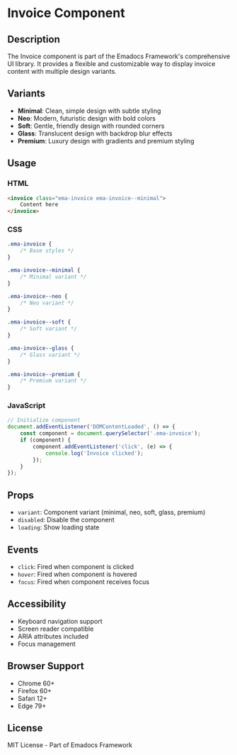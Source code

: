 # Invoice Component

## Description
The Invoice component is part of the Emadocs Framework's comprehensive UI library. It provides a flexible and customizable way to display invoice content with multiple design variants.

## Variants
- **Minimal**: Clean, simple design with subtle styling
- **Neo**: Modern, futuristic design with bold colors
- **Soft**: Gentle, friendly design with rounded corners
- **Glass**: Translucent design with backdrop blur effects
- **Premium**: Luxury design with gradients and premium styling

## Usage

### HTML
```html
<invoice class="ema-invoice ema-invoice--minimal">
    Content here
</invoice>
```

### CSS
```css
.ema-invoice {
    /* Base styles */
}

.ema-invoice--minimal {
    /* Minimal variant */
}

.ema-invoice--neo {
    /* Neo variant */
}

.ema-invoice--soft {
    /* Soft variant */
}

.ema-invoice--glass {
    /* Glass variant */
}

.ema-invoice--premium {
    /* Premium variant */
}
```

### JavaScript
```javascript
// Initialize component
document.addEventListener('DOMContentLoaded', () => {
    const component = document.querySelector('.ema-invoice');
    if (component) {
        component.addEventListener('click', (e) => {
            console.log('Invoice clicked');
        });
    }
});
```

## Props
- `variant`: Component variant (minimal, neo, soft, glass, premium)
- `disabled`: Disable the component
- `loading`: Show loading state

## Events
- `click`: Fired when component is clicked
- `hover`: Fired when component is hovered
- `focus`: Fired when component receives focus

## Accessibility
- Keyboard navigation support
- Screen reader compatible
- ARIA attributes included
- Focus management

## Browser Support
- Chrome 60+
- Firefox 60+
- Safari 12+
- Edge 79+

## License
MIT License - Part of Emadocs Framework
